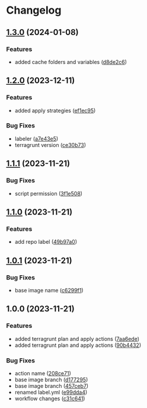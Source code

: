 # Changelog

## [1.3.0](https://github.com/wayofdev/gh-actions-terragrunt/compare/v1.2.0...v1.3.0) (2024-01-08)


### Features

* added cache folders and variables ([d8de2c6](https://github.com/wayofdev/gh-actions-terragrunt/commit/d8de2c65ebd41f2d2955866e19a08ca118c30ecb))

## [1.2.0](https://github.com/wayofdev/gh-actions-terragrunt/compare/v1.1.1...v1.2.0) (2023-12-11)


### Features

* added apply strategies ([ef1ec95](https://github.com/wayofdev/gh-actions-terragrunt/commit/ef1ec95acc2107114627396ca4af47dcc356035b))


### Bug Fixes

* labeler ([a7e43e5](https://github.com/wayofdev/gh-actions-terragrunt/commit/a7e43e5d9fd609cd6c4cdb5c768a1195bf240406))
* terragrunt version ([ce30b73](https://github.com/wayofdev/gh-actions-terragrunt/commit/ce30b7372047101110d3477f48980a969fc47a2b))

## [1.1.1](https://github.com/wayofdev/gh-actions-terragrunt/compare/v1.1.0...v1.1.1) (2023-11-21)


### Bug Fixes

* script permission ([3f1e508](https://github.com/wayofdev/gh-actions-terragrunt/commit/3f1e5081ec3fd7efb199a015e08e1d9a50ec7e59))

## [1.1.0](https://github.com/wayofdev/gh-actions-terragrunt/compare/v1.0.1...v1.1.0) (2023-11-21)


### Features

* add repo label ([49b97a0](https://github.com/wayofdev/gh-actions-terragrunt/commit/49b97a04519d17b45c77f2210d0bb1c124534bfe))

## [1.0.1](https://github.com/wayofdev/gh-actions-terragrunt/compare/v1.0.0...v1.0.1) (2023-11-21)


### Bug Fixes

* base image name ([c6299f1](https://github.com/wayofdev/gh-actions-terragrunt/commit/c6299f124ee2866217657891399bde9a01bd793f))

## 1.0.0 (2023-11-21)


### Features

* added terragrunt plan and apply actions ([7aa6ede](https://github.com/wayofdev/gh-actions-terragrunt/commit/7aa6ede8a23a9f493458391cabc4408e73ed2dff))
* added terragrunt plan and apply actions ([90b4432](https://github.com/wayofdev/gh-actions-terragrunt/commit/90b44324630c7e1e7990f11678e414748c7887b3))


### Bug Fixes

* action name ([208ce71](https://github.com/wayofdev/gh-actions-terragrunt/commit/208ce719accba57c38f85229459b7ffb1d5c3cab))
* base image branch ([d177295](https://github.com/wayofdev/gh-actions-terragrunt/commit/d177295f5445be445d5cca90294f899f1846bafa))
* base image branch ([457ceb7](https://github.com/wayofdev/gh-actions-terragrunt/commit/457ceb759ce4e657341c6445023ea1d69f78457f))
* renamed label.yml ([e99dda4](https://github.com/wayofdev/gh-actions-terragrunt/commit/e99dda4b9a1dfc54b5a215390ba931538328e578))
* workflow changes ([c31c641](https://github.com/wayofdev/gh-actions-terragrunt/commit/c31c6415927f61c97610b7cac6c584a9e77eb5ff))
